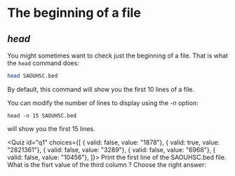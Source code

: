 <script>
import Quiz from "components/Quiz.svelte";
</script>
# The beginning of a file
## *head*

You might sometimes want to check just the beginning of a file.
That is what the `head` command does:

```bash
head SAOUHSC.bed
```

By default, this command will show you the first 10 lines of a file. 

You can modify the number of lines to display using the _-n_ option:

```
head -n 15 SAOUHSC.bed
``` 

will show you the first 15 lines.

<Quiz id="q1" choices={[
  { valid: false, value: "1878"},
	{ valid: true, value: "2821361"},
	{ valid: false, value: "3289"},
  { valid: false, value: "6968"},
	{ valid: false, value: "10456"},
]}>
	<span slot="prompt">
		Print the first line of the SAOUHSC.bed file. What is the fisrt value of the third column ? Choose the right answer: 
	</span>
</Quiz>

